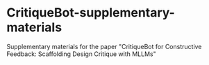 # CritiqueBot-supplementary-materials
Supplementary materials for the paper "CritiqueBot for Constructive Feedback: Scaffolding Design Critique with MLLMs"
